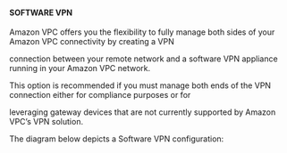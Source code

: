 #### SOFTWARE VPN


Amazon VPC offers you the flexibility to fully manage both sides of your Amazon VPC connectivity by creating a VPN

connection between your remote network and a software VPN appliance running in your Amazon VPC network.


This option is recommended if you must manage both ends of the VPN connection either for compliance purposes or for

leveraging gateway devices that are not currently supported by Amazon VPC’s VPN solution.


The diagram below depicts a Software VPN configuration:

